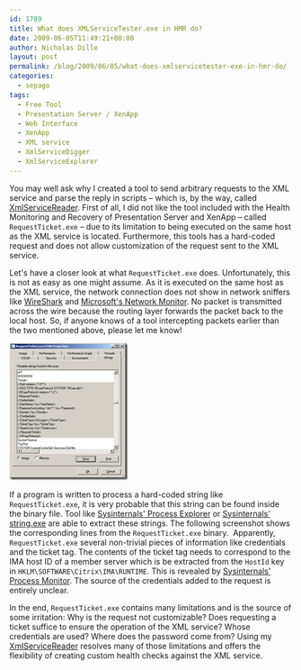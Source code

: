 ```yaml
---
id: 1789
title: What does XMLServiceTester.exe in HMR do?
date: 2009-06-05T11:49:21+00:00
author: Nicholas Dille
layout: post
permalink: /blog/2009/06/05/what-does-xmlservicetester-exe-in-hmr-do/
categories:
  - sepago
tags:
  - Free Tool
  - Presentation Server / XenApp
  - Web Interface
  - XenApp
  - XML service
  - XmlServiceDigger
  - XmlServiceExplorer
---
```

You may well ask why I created a tool to send arbitrary requests to the XML service and parse the reply in scripts – which is, by the way, called [XmlServiceReader](/blog/2009/05/19/health-checking-the-xml-service-with-custom-requests). First of all, I did not like the tool included with the Health Monitoring and Recovery of Presentation Server and XenApp – called `RequestTicket.exe` – due to its limitation to being executed on the same host as the XML service is located. Furthermore, this tools has a hard-coded request and does not allow customization of the request sent to the XML service.

<!--more-->

Let's have a closer look at what `RequestTicket.exe` does. Unfortunately, this is not as easy as one might assume. As it is executed on the same host as the XML service, the network connection does not show in network sniffers like [WireShark](http://www.wireshark.org/) and [Microsoft's Network Monitor](http://www.microsoft.com/downloads/details.aspx?FamilyID=983b941d-06cb-4658-b7f6-3088333d062f&displaylang=en). No packet is transmitted across the wire because the routing layer forwards the packet back to the local host. So, if anyone knows of a tool intercepting packets earlier than the two mentioned above, please let me know!

[![Exploring RequestTicket.exe](/media/2009/06/image-request.png)](/media/2009/06/image-request.png)

If a program is written to process a hard-coded string like `RequestTicket.exe`, it is very probable that this string can be found inside the binary file. Tool like [Sysinternals' Process Explorer](http://technet.microsoft.com/de-de/sysinternals/bb896653.aspx) or [Sysinternals' string.exe](http://technet.microsoft.com/de-de/sysinternals/bb897439%28en-us%29.aspx) are able to extract these strings. The following screenshot shows the corresponding lines from the `RequestTicket.exe` binary.  Apparently, `RequestTicket.exe` several non-trivial pieces of information like credentials and the ticket tag. The contents of the ticket tag needs to correspond to the IMA host ID of a member server which is be extracted from the `HostId` key in `HKLM\SOFTWARE\Citrix\IMA\RUNTIME`. This is revealed by [Sysinternals' Process Monitor](http://technet.microsoft.com/de-de/sysinternals/bb896645.aspx). The source of the credentials added to the request is entirely unclear.

In the end, `RequestTicket.exe` contains many limitations and is the source of some irritation: Why is the request not customizable? Does requesting a ticket suffice to ensure the operation of the XML service? Whose credentials are used? Where does the password come from? Using my [XmlServiceReader](/blog/2009/05/19/health-checking-the-xml-service-with-custom-requests) resolves many of those limitations and offers the flexibility of creating custom health checks against the XML service.
